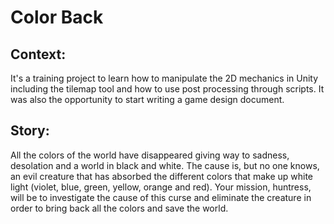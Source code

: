 # Color Back
## Context:
It's a training project to learn how to manipulate the 2D mechanics in Unity including the tilemap tool and how to use post processing through scripts. It was also the opportunity to start writing a game design document.
## Story:
All the colors of the world have disappeared giving way to sadness, desolation and a world in black and white. The cause is, but no one knows, an evil creature that has absorbed the different colors that make up white light (violet, blue, green, yellow, orange and red). Your mission, huntress, will be to investigate the cause of this curse and eliminate the creature in order to bring back all the colors and save the world.
